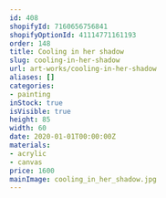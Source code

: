 ```yaml
---
id: 408
shopifyId: 7160656756841
shopifyOptionId: 41114771161193
order: 148
title: Cooling in her shadow
slug: cooling-in-her-shadow
url: art-works/cooling-in-her-shadow
aliases: []
categories:
- painting
inStock: true
isVisible: true
height: 85
width: 60
date: 2020-01-01T00:00:00Z
materials:
- acrylic
- canvas
price: 1600
mainImage: cooling_in_her_shadow.jpg
---
```

